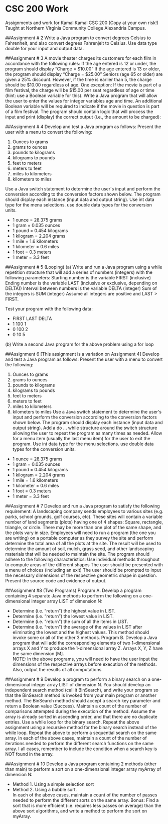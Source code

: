# CSC 200 Work
Assignments and work for Kamal Kamal CSC 200 (Copy at your own risk!)
Taught at Northern Virginia Community College Alexandria Campus.

##Assignment # 2
Write a Java program to convert degrees Celsius to Fahrenheit, and also convert degrees Fahrenjeit to Celsius. Use data type double for your input and output data.

##Assignment # 3
A movie theater charges its customers for each film in accordance with the following rules:
If the age entered is 12 or under, the program should display “Charge = $10.00”
If the age entered is 13 or older, the program should display “Charge = $25.00”
Seniors (age 65 or older) are given a 25% discount.
However, if the time is earlier than 5, the charge should be $10.00 regardless of age.
One exception: If the movie is part of a film festival, the charge will be $15.00 per seat regardless of age or time (hint: use a Boolean variable for this).
Write a Java program that will allow the user to enter the values for integer variables age and time. An additional Boolean variable will be required to indicate if the movie in question is part of a film festival. The program should contain logic that will process the input and print (display) the correct output (i.e., the amount to be charged):

##Assignment # 4
Develop and test a Java program as follows:
Present the user with a menu to convert the following:
1. Ounces  to grams 
2. grams to ounces
3. pounds to kilograms
4. kilograms to pounds
5. feet to meters
6. meters to feet
7. miles to kilometers
8. kilometers to miles

Use a Java switch statement to determine the user's input and perform the conversion according to the conversion factors shown below. The program should display each instance (input data and output string).
Use int data type for the menu selections. use double data types for the conversion units.
* 1 ounce = 28.375 grams
* 1 gram = 0.035 ounces
* 1 pound = 0.454 kilograms
* 1 kilogram = 2.204 grams
* 1 mile = 1.6 kilometers
* 1 kilometer = 0.6 miles
* 1 foot = 0.3 meters
* 1 meter = 3.3 feet

##Assignment # 5 (Looping)
(a) Write and run a Java program using a while repetition structure that will add a series of numbers (integers) with the following parameters:
Starting number is the variable FIRST (inclusive)
Ending number is the variable LAST (inclusive or exclusive, depending on DELTA))
Interval between numbers is the variable DELTA (integer)
Sum of the integers is SUM (integer)
Assume all integers are positive and LAST > FIRST.

Test your program with the following data:
* FIRST     LAST      DELTA
* 1         100         1
* 0         100         2
* 0         10          5

(b)  Write a second Java program for the above problem using a for loop

##Assignment 6
[This assignment is a variation on Assignment 4]
Develop and test a Java program as follows:
Present the user with a menu to convert the following:
1. Ounces  to grams 
2. grams to ounces
3. pounds to kilograms
4. kilograms to pounds
5. feet to meters
6. meters to feet
7. miles to kilometers
8. kilometers to miles
Use a Java switch statement to determine the user's input and perform the conversion according to the conversion factors shown below. The program should display each instance (input data and output string). Add a do ... while structure around the switch structure allowing the user to repeat the program as many times as needed. Allow for a menu item (usually the last menu item) for the user to exit the program.
Use int data type for the menu selections. use double data types for the conversion units.
* 1 ounce = 28.375 grams
* 1 gram = 0.035 ounces
* 1 pound = 0.454 kilograms
* 1 kilogram = 2.204 grams
* 1 mile = 1.6 kilometers
* 1 kilometer = 0.6 miles
* 1 foot = 0.3 meters
* 1 meter = 3.3 feet

##Assignment # 7
Develop and run a Java program to satisfy the following requirement:
A landscaping company sends employees to various sites (e.g. parks, school grounds, golf courses, etc). These sites will contain a variable number of land segments (plots) having one of 4 shapes:  Square, rectangle, triangle, or circle. There may be more than one plot of the same shape, and the plots vary in size. Employees will need to run a program (the one you are writing) on a portable computer as they survey the site and perform determine the total area of all the plots at the site. The result will be used to determine the amount of soil, mulch, grass seed, and other landscaping materials that will be needed to maintain the site.  The program should adhere to the following characteristics:
Use individual methods throughout to compute areas of the different shapes
The user should be presented with a menu of choices (including an exit)
The user should be prompted to input the necessary dimensions of the respective geometric shape in question.
Present the source code and evidence of output.

##Assignment #8 (Two Programs)
Program A. Develop a program containing 4 separate Java methods to perform the following on a one-dimensional integer array LIST of dimension N:
* Determine (i.e. “return”) the highest value in LIST.
* Determine (i.e. “return”) the lowest value in LIST.
* Determine (i.e. “return”) the sum of all the items in LIST.
* Determine (i.e. “return”) the average of the values in LIST after eliminating the lowest and the highest values. This method should invoke some or all of the other 3 methods.
Program B.  Develop a Java program that will add the corresponding elements of two 1-dimensional arrays X and Y to produce the 1-dimensional array Z.  Arrays X, Y, Z have the same dimension [M].              
NOTE: In the above programs, you will need to have the user input the dimensions of the respective arrays before execution of the methods. Also, output the results of all computations.

##Assignment # 9
Develop a program to perform a binary search on a one-dimensional integer array LIST of dimension N. You should develop an independent search method (call it BinSearch), and write your program so that the BinSearch method is invoked from your main program or another method. The BinSearch method should accept a search key parameter and return a Boolean value (Success). Maintain a count of the number of comparisons attempted during the execution of the method. Assume the array is already sorted in ascending order, and that there are no duplicate entries. Use a while loop for the binary search.
Repeat the above assignment using a recursive method for the binary search instead of the while loop.
Repeat the above to perform a sequential search on the same array.
In each of the above cases, maintain a count of the number of iterations needed to perform the different search functions on the same array.
I all cases, remember to include the condition when a search key is NOT found in the array.

##Assignment # 10
Develop a Java program containing 2 methods (other than main) to perform a sort on a one-dimensional integer array myArray of dimension N:
* Method 1. Using a simple selection sort
* Method 2. Using a bubble sort.   
In each of the above cases, maintain a count of the number of passes needed to perform the different sorts on the same array.
Bonus: Find a sort that is more efficient (i.e. requires less passes on average) than the above sort algorithms, and write a method to perform the sort on myArray.

